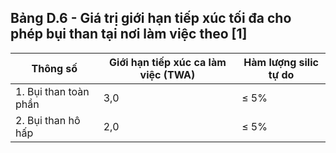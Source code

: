 ## Bảng D.6 - Giá trị giới hạn tiếp xúc tối đa cho phép bụi than tại nơi làm việc theo [1]

| Thông số              | Giới hạn tiếp xúc ca làm việc (TWA)   | Hàm lượng silic tự do   |
|-----------------------|---------------------------------------|-------------------------|
| 1. Bụi than toàn phần | 3,0                                   | ≤ 5%                    |
| 2. Bụi than hô hấp    | 2,0                                   | ≤ 5%                    |